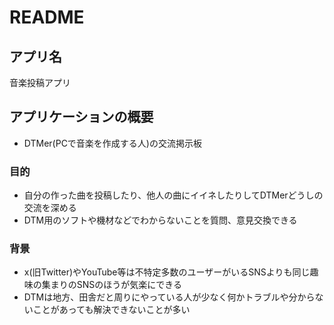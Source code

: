# README

## アプリ名
音楽投稿アプリ

## アプリケーションの概要
  - DTMer(PCで音楽を作成する人)の交流掲示板
### 目的
  - 自分の作った曲を投稿したり、他人の曲にイイネしたりしてDTMerどうしの交流を深める
  - DTM用のソフトや機材などでわからないことを質問、意見交換できる
### 背景
  - x(旧Twitter)やYouTube等は不特定多数のユーザーがいるSNSよりも同じ趣味の集まりのSNSのほうが気楽にできる
  - DTMは地方、田舎だと周りにやっている人が少なく何かトラブルや分からないことがあっても解決できないことが多い

